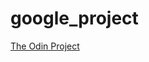 # google_project
<a href="http://www.theodinproject.com/web-development-101/html-css?ref=lnav">The Odin Project</a>